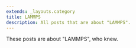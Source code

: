 ```yaml
---
extends: _layouts.category
title: LAMMPS
description: All posts that are about "LAMMPS".
---
```

          
These posts are about "LAMMPS", who knew.
          